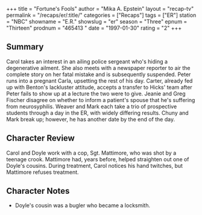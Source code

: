 +++
title = "Fortune's Fools"
author = "Mika A. Epstein"
layout = "recap-tv"
permalink = "/recaps/er/:title/"
categories = ["Recaps"]
tags = ["ER"]
station = "NBC"
showname = "E.R."
showslug = "er"
season = "Three"
epnum = "Thirteen"
prodnum = "465413  "
date = "1997-01-30"
rating = "2"
+++

## Summary  
  
Carol takes an interest in an ailing police sergeant who's hiding a degenerative ailment. She also meets with a newspaper reporter to air the complete story on her fatal mistake and is subsequently suspended. Peter runs into a pregnant Carla, upsetting the rest of his day. Carter, already fed up with Benton's lackluster attitude, accepts a transfer to Hicks' team after Peter fails to show up at a lecture the two were to give. Jeanie and Greg Fischer disagree on whether to inform a patient's spouse that he's suffering from neurosyphilis. Weaver and Mark each take a trio of prospective students through a day in the ER, with widely differing results. Chuny and Mark break up; however, he has another date by the end of the day.

## Character Review  
  
Carol and Doyle work with a cop, Sgt. Mattimore, who was shot by a teenage crook. Mattimore had, years before, helped straighten out one of Doyle's cousins. During treatment, Carol notices his hand twitches, but Mattimore refuses treatment.

## Character Notes  
  
* Doyle's cousin was a bugler who became a locksmith.